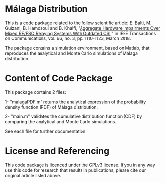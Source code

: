 # Málaga Distribution
This is a code package related to the follow scientific article:
E. Balti, M. Guizani, B. Hamdaoui and B. Khalfi, "[Aggregate Hardware Impairments Over Mixed RF/FSO Relaying Systems With Outdated CSI](https://ieeexplore.ieee.org/document/8118139)," in IEEE Transactions on Communications, vol. 66, no. 3, pp. 1110-1123, March 2018.

The package contains a simulation environment, based on Matlab, that reproduces the analytical and Monte Carlo simulations of Málaga distribution.

# Content of Code Package
This package contains 2 files: 

1- "malagaPDF.m" returns the analytical expression of the probability density function (PDF) of Málaga distribution.

2- "main.m" validates the cumulative distribution function (CDF) by comparing the analytical and Monte Carlo simulations.

See each file for further documentation.

# License and Referencing
This code package is licenced under the GPLv3 license. If you in any way use this code for research that results in publications, please cite our original article listed above.
